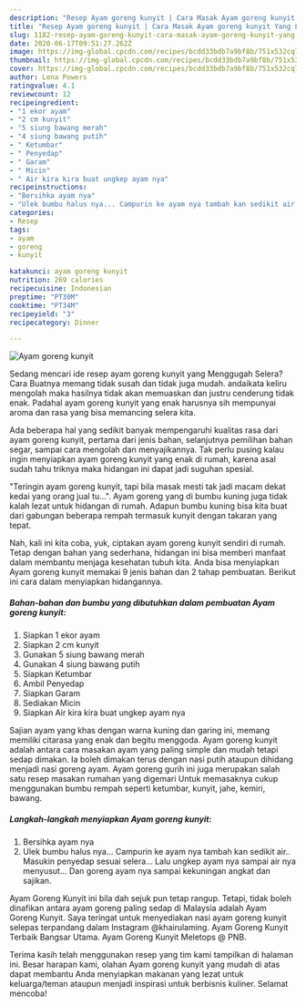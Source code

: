 ```yaml
---
description: "Resep Ayam goreng kunyit | Cara Masak Ayam goreng kunyit Yang Lezat"
title: "Resep Ayam goreng kunyit | Cara Masak Ayam goreng kunyit Yang Lezat"
slug: 1182-resep-ayam-goreng-kunyit-cara-masak-ayam-goreng-kunyit-yang-lezat
date: 2020-06-17T09:51:27.262Z
image: https://img-global.cpcdn.com/recipes/bcdd33bdb7a9bf8b/751x532cq70/ayam-goreng-kunyit-foto-resep-utama.jpg
thumbnail: https://img-global.cpcdn.com/recipes/bcdd33bdb7a9bf8b/751x532cq70/ayam-goreng-kunyit-foto-resep-utama.jpg
cover: https://img-global.cpcdn.com/recipes/bcdd33bdb7a9bf8b/751x532cq70/ayam-goreng-kunyit-foto-resep-utama.jpg
author: Lena Powers
ratingvalue: 4.1
reviewcount: 12
recipeingredient:
- "1 ekor ayam"
- "2 cm kunyit"
- "5 siung bawang merah"
- "4 siung bawang putih"
- " Ketumbar"
- " Penyedap"
- " Garam"
- " Micin"
- " Air kira kira buat ungkep ayam nya"
recipeinstructions:
- "Bersihka ayam nya"
- "Ulek bumbu halus nya... Campurin ke ayam nya tambah kan sedikit air.. Masukin penyedap sesuai selera... Lalu ungkep ayam nya sampai air nya menyusut... Dan goreng ayam nya sampai kekuningan angkat dan sajikan."
categories:
- Resep
tags:
- ayam
- goreng
- kunyit

katakunci: ayam goreng kunyit 
nutrition: 269 calories
recipecuisine: Indonesian
preptime: "PT30M"
cooktime: "PT34M"
recipeyield: "3"
recipecategory: Dinner

---
```



![Ayam goreng kunyit](https://img-global.cpcdn.com/recipes/bcdd33bdb7a9bf8b/751x532cq70/ayam-goreng-kunyit-foto-resep-utama.jpg)

Sedang mencari ide resep ayam goreng kunyit yang Menggugah Selera? Cara Buatnya memang tidak susah dan tidak juga mudah. andaikata keliru mengolah maka hasilnya tidak akan memuaskan dan justru cenderung tidak enak. Padahal ayam goreng kunyit yang enak harusnya sih mempunyai aroma dan rasa yang bisa memancing selera kita.

Ada beberapa hal yang sedikit banyak mempengaruhi kualitas rasa dari ayam goreng kunyit, pertama dari jenis bahan, selanjutnya pemilihan bahan segar, sampai cara mengolah dan menyajikannya. Tak perlu pusing kalau ingin menyiapkan ayam goreng kunyit yang enak di rumah, karena asal sudah tahu triknya maka hidangan ini dapat jadi suguhan spesial.

&#34;Teringin ayam goreng kunyit, tapi bila masak mesti tak jadi macam dekat kedai yang orang jual tu…&#34;. Ayam goreng yang di bumbu kuning juga tidak kalah lezat untuk hidangan di rumah. Adapun bumbu kuning bisa kita buat dari gabungan beberapa rempah termasuk kunyit dengan takaran yang tepat.


Nah, kali ini kita coba, yuk, ciptakan ayam goreng kunyit sendiri di rumah. Tetap dengan bahan yang sederhana, hidangan ini bisa memberi manfaat dalam membantu menjaga kesehatan tubuh kita. Anda bisa menyiapkan Ayam goreng kunyit memakai 9 jenis bahan dan 2 tahap pembuatan. Berikut ini cara dalam menyiapkan hidangannya.

<!--inarticleads1-->

##### Bahan-bahan dan bumbu yang dibutuhkan dalam pembuatan Ayam goreng kunyit:

1. Siapkan 1 ekor ayam
1. Siapkan 2 cm kunyit
1. Gunakan 5 siung bawang merah
1. Gunakan 4 siung bawang putih
1. Siapkan  Ketumbar
1. Ambil  Penyedap
1. Siapkan  Garam
1. Sediakan  Micin
1. Siapkan  Air kira kira buat ungkep ayam nya


Sajian ayam yang khas dengan warna kuning dan garing ini, memang memiliki citarasa yang enak dan begitu menggoda. Ayam goreng kunyit adalah antara cara masakan ayam yang paling simple dan mudah tetapi sedap dimakan. Ia boleh dimakan terus dengan nasi putih ataupun dihidang menjadi nasi goreng ayam. Ayam goreng gurih ini juga merupakan salah satu resep masakan rumahan yang digemari Untuk memasaknya cukup menggunakan bumbu rempah seperti ketumbar, kunyit, jahe, kemiri, bawang. 

<!--inarticleads2-->

##### Langkah-langkah menyiapkan Ayam goreng kunyit:

1. Bersihka ayam nya
1. Ulek bumbu halus nya... Campurin ke ayam nya tambah kan sedikit air.. Masukin penyedap sesuai selera... Lalu ungkep ayam nya sampai air nya menyusut... Dan goreng ayam nya sampai kekuningan angkat dan sajikan.


Ayam Goreng Kunyit ini bila dah sejuk pun tetap rangup. Tetapi, tidak boleh dinafikan antara ayam goreng paling sedap di Malaysia adalah Ayam Goreng Kunyit. Saya teringat untuk menyediakan nasi ayam goreng kunyit selepas terpandang dalam Instagram @khairulaming. Ayam Goreng Kunyit Terbaik Bangsar Utama. Ayam Goreng Kunyit Meletops @ PNB. 

Terima kasih telah menggunakan resep yang tim kami tampilkan di halaman ini. Besar harapan kami, olahan Ayam goreng kunyit yang mudah di atas dapat membantu Anda menyiapkan makanan yang lezat untuk keluarga/teman ataupun menjadi inspirasi untuk berbisnis kuliner. Selamat mencoba!
